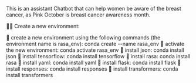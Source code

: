 This is an assistant Chatbot that can help women be aware of the breast cancer, as Pink October is breast cancer awareness month.


👩‍🔧 Create a new environment:

🔸 create a new environment using the following commands (the environment name is rasa_env):
conda create --name rasa_env
🔸 activate the new environment:
conda activate rasa_env
🔸 install json:
conda install json
🔸 install tensorflow:
conda install tensorflow
🔸 install rasa:
conda install rasa
🔸 install yaml:
conda install yaml
🔸 install flask:
conda install flask
🔸 install responses:
conda install responses
🔸 install transformers:
conda install transformers